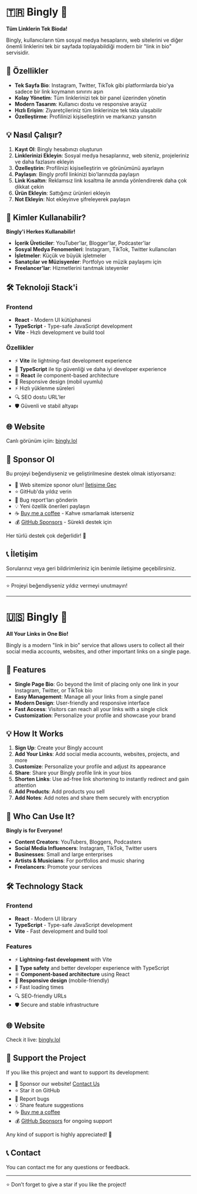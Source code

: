# 🇹🇷 Bingly 🔗

**Tüm Linklerin Tek Bioda!**

Bingly, kullanıcıların tüm sosyal medya hesaplarını, web sitelerini ve diğer önemli linklerini tek bir sayfada toplayabildiği modern bir "link in bio" servisidir.

## 🚀 Özellikler

- **Tek Sayfa Bio**: Instagram, Twitter, TikTok gibi platformlarda bio'ya sadece bir link koymanın sınırını aşın
- **Kolay Yönetim**: Tüm linklerinizi tek bir panel üzerinden yönetin
- **Modern Tasarım**: Kullanıcı dostu ve responsive arayüz
- **Hızlı Erişim**: Ziyaretçileriniz tüm linklerinize tek tıkla ulaşabilir
- **Özelleştirme**: Profilinizi kişiselleştirin ve markanızı yansıtın

## 💡 Nasıl Çalışır?

1. **Kayıt Ol**: Bingly hesabınızı oluşturun
2. **Linklerinizi Ekleyin**: Sosyal medya hesaplarınız, web siteniz, projeleriniz ve daha fazlasını ekleyin
3. **Özelleştirin**: Profilinizi kişiselleştirin ve görünümünü ayarlayın
4. **Paylaşın**: Bingly profil linkinizi bio'larınızda paylaşın
5. **Link Kısaltın**: Reklamsız link kısaltma ile anında yönlendirerek daha çok dikkat çekin
6. **Ürün Ekleyin**: Sattığınız ürünleri ekleyin
7. **Not Ekleyin**: Not ekleyinve şifreleyerek paylaşın

## 🎯 Kimler Kullanabilir?

**Bingly'i Herkes Kullanabilir!**

- **İçerik Üreticiler**: YouTuber'lar, Blogger'lar, Podcaster'lar
- **Sosyal Medya Fenomenleri**: Instagram, TikTok, Twitter kullanıcıları
- **İşletmeler**: Küçük ve büyük işletmeler
- **Sanatçılar ve Müzisyenler**: Portfolyo ve müzik paylaşımı için
- **Freelancer'lar**: Hizmetlerini tanıtmak isteyenler

## 🛠️ Teknoloji Stack'i

### Frontend
- **React** - Modern UI kütüphanesi
- **TypeScript** - Type-safe JavaScript development
- **Vite** - Hızlı development ve build tool

### Özellikler
- ⚡ **Vite** ile lightning-fast development experience
- 🔷 **TypeScript** ile tip güvenliği ve daha iyi developer experience
- ⚛️ **React** ile component-based architecture
- 📱 Responsive design (mobil uyumlu)
- ⚡ Hızlı yüklenme süreleri
- 🔍 SEO dostu URL'ler
- 🛡️ Güvenli ve stabil altyapı

## 🌐 Website

Canlı görünüm içiin: [bingly.lol](https://bingly.lol)

## 💖 Sponsor Ol

Bu projeyi beğendiyseniz ve geliştirilmesine destek olmak istiyorsanız:

- 💞 Web sitemize sponor olun! [İletişime Geç](https://bingly.lol/contact)
- ⭐ GitHub'da yıldız verin
- 🐛 Bug report'ları gönderin
- 💡 Yeni özellik önerileri paylaşın
- ☕ [Buy me a coffee](https://buymeacoffee.com/kroxlycode) - Kahve ısmarlamak isterseniz
- 💰 [GitHub Sponsors](https://github.com/sponsors/kroxlycode) - Sürekli destek için

Her türlü destek çok değerlidir! 🙏

## 📞 İletişim

Sorularınız veya geri bildirimleriniz için benimle iletişime geçebilirsiniz.

---

⭐ Projeyi beğendiyseniz yıldız vermeyi unutmayın!

--- 


# 🇺🇸 Bingly 🔗

**All Your Links in One Bio!**

Bingly is a modern "link in bio" service that allows users to collect all their social media accounts, websites, and other important links on a single page.

## 🚀 Features

- **Single Page Bio**: Go beyond the limit of placing only one link in your Instagram, Twitter, or TikTok bio  
- **Easy Management**: Manage all your links from a single panel  
- **Modern Design**: User-friendly and responsive interface  
- **Fast Access**: Visitors can reach all your links with a single click  
- **Customization**: Personalize your profile and showcase your brand  

## 💡 How It Works

1. **Sign Up**: Create your Bingly account  
2. **Add Your Links**: Add social media accounts, websites, projects, and more  
3. **Customize**: Personalize your profile and adjust its appearance  
4. **Share**: Share your Bingly profile link in your bios  
5. **Shorten Links**: Use ad-free link shortening to instantly redirect and gain attention  
6. **Add Products**: Add products you sell  
7. **Add Notes**: Add notes and share them securely with encryption  

## 🎯 Who Can Use It?

**Bingly is for Everyone!**

- **Content Creators**: YouTubers, Bloggers, Podcasters  
- **Social Media Influencers**: Instagram, TikTok, Twitter users  
- **Businesses**: Small and large enterprises  
- **Artists & Musicians**: For portfolios and music sharing  
- **Freelancers**: Promote your services  

## 🛠️ Technology Stack

### Frontend
- **React** - Modern UI library  
- **TypeScript** - Type-safe JavaScript development  
- **Vite** - Fast development and build tool  

### Features
- ⚡ **Lightning-fast development** with Vite  
- 🔷 **Type safety** and better developer experience with TypeScript  
- ⚛️ **Component-based architecture** using React  
- 📱 **Responsive design** (mobile-friendly)  
- ⚡ Fast loading times  
- 🔍 SEO-friendly URLs  
- 🛡️ Secure and stable infrastructure  

## 🌐 Website

Check it live: [bingly.lol](https://bingly.lol)

## 💖 Support the Project

If you like this project and want to support its development:

- 💞 Sponsor our website! [Contact Us](https://bingly.lol/contact)  
- ⭐ Star it on GitHub  
- 🐛 Report bugs  
- 💡 Share feature suggestions  
- ☕ [Buy me a coffee](https://buymeacoffee.com/kroxlycode)  
- 💰 [GitHub Sponsors](https://github.com/sponsors/kroxlycode) for ongoing support  

Any kind of support is highly appreciated! 🙏

## 📞 Contact

You can contact me for any questions or feedback.  

---

⭐ Don’t forget to give a star if you like the project!
